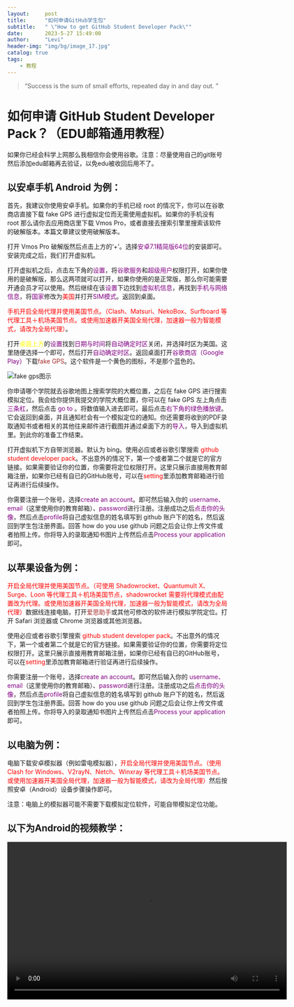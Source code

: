 ```yaml
---
layout:     post
title:      "如何申请GitHub学生包" 
subtitle:   " \"How to get GitHub Student Developer Pack\""
date:       2023-5-27 15:49:00
author:     "Levi"
header-img: "img/bg/image_17.jpg"
catalog: true
tags:
    - 教程
---
```


> “Success is the sum of small efforts, repeated day in and day out. ”


# 如何申请 GitHub Student Developer Pack？（EDU邮箱通用教程）

如果你已经会科学上网那么我相信你会使用谷歌。注意：尽量使用自己的git账号然后添加edu邮箱再去验证，以免edu被收回后用不了。

## 以安卓手机 Android 为例：

首先，我建议你使用安卓手机。如果你的手机已经 root 的情况下，你可以在谷歌商店直接下载 fake GPS 进行虚拟定位而无需使用虚拟机。如果你的手机没有 root 那么请你去应用商店里下载 Vmos Pro，或者直接去搜索引擎里搜索该软件的破解版本。本篇文章建议使用破解版本。

打开 Vmos Pro 破解版然后点击上方的‘+’。选择<span style="color:purple;">安卓7.1精简版64位</span>的安装即可。安装完成之后，我们打开虚拟机。

打开虚拟机之后，点击左下角的<span style="color:purple;">设置</span>，将<span style="color:purple;">谷歌服务</span>和<span style="color:purple;">超级用户</span>权限打开，如果你使用的是破解版，那么这两项就可以打开，如果你使用的是正常版，那么你可能需要开通会员才可以使用。然后继续在该<span style="color:purple;">设置</span>下边找到<span style="color:purple;">虚拟机信息</span>，再找到<span style="color:purple;">手机与网络信息</span>，将<span style="color:purple;">国家</span>修改为<span style="color:red;">美国</span>并打开<span style="color:purple;">SIM模式</span>。返回到桌面。

<span style="color:red;">手机开启全局代理并使用美国节点。（Clash、Matsuri、NekoBox、Surfboard 等代理工具＋机场美国节点。或使用加速器开美国全局代理，加速器一般为智能模式，请改为全局代理）</span>。

打开<span style="color:yellow;">桌面上方</span>的<span style="color:purple;">设置</span>找到<span style="color:purple;">日期与时间</span>将<span style="color:purple;">自动确定时区</span>关闭，并选择时区为美国。这里随便选择一个即可，然后打开<span style="color:purple;">自动确定时区</span>。返回桌面打开<span style="color:purple;">谷歌商店（Google Play）</span>下载<span style="color:brown;">fake GPS</span>。这个软件是一个黄色的图标，不是那个蓝色的。

![fake gps图示](https://play-lh.googleusercontent.com/0IAs5zhKgOxvlAZlzOlZN2i9gv887ppbQhaFcvqF1ygmjxDdKnNZH8aFvT7U0XV5EA=w200-h200)

你申请哪个学院就去谷歌地图上搜索学院的大概位置，之后在 fake GPS 进行搜索模拟定位。我会给你提供我提交的学院大概位置，你可以在 fake GPS 左上角点击<span style="color:purple;">三条杠</span>，然后点击<span style="color:purple;"> go to </span>。将数值输入进去即可。最后点击<span style="color:purple;">右下角的绿色播放键</span>。它会返回到桌面，并且通知栏会有一个模拟定位的通知。你还需要将收到的PDF录取通知书或者相关的其他往来邮件进行截图并通过桌面下方的<span style="color:purple;">导入</span>，导入到虚拟机里。到此你的准备工作结束。

打开虚拟机下方自带浏览器。默认为 bing。使用必应或者谷歌引擎搜索<span style="color:red;"> github student developer pack</span>。不出意外的情况下，第一个或者第二个就是它的官方链接。如果需要验证你的位置，你需要将定位权限打开。这里只展示直接用教育邮箱注册，如果你已经有自已的GitHub账号，可以在<span style="color:red;">setting</span>里添加教育邮箱进行验证再进行后续操作。

你需要注册一个账号，选择<span style="color:purple;">create an account</span>。即可然后输入你的 <span style="color:purple;">username、email</span>（这里使用你的教育邮箱）、<span style="color:purple;">password</span>进行注册。注册成功之后<span style="color:purple;">点击你的头像</span>，然后点击<span style="color:purple;">profile</span>将自己虚拟信息的姓名填写到 github 账户下的姓名，然后返回到学生包注册界面。回答 how do you use github 问题之后会让你上传文件或者拍照上传。你将导入的录取通知书图片上传然后点击<span style="color:purple;">Process your application</span>即可。

## 以苹果设备为例：

<span style="color:red;">开启全局代理并使用美国节点。（可使用 Shadowrocket、Quantumult X、Surge、Loon 等代理工具＋机场美国节点，shadowrocket 需要将代理模式由配置改为代理。或使用加速器开美国全局代理，加速器一般为智能模式，请改为全局代理）</span>数据线连接电脑，打开<span style="color:brown;">爱思助手</span>或其他可修改的软件进行模拟学院定位。打开 Safari 浏览器或 Chrome 浏览器或其他浏览器。

使用必应或者谷歌引擎搜索<span style="color:red;"> github student developer pack</span>。不出意外的情况下，第一个或者第二个就是它的官方链接。如果需要验证你的位置，你需要将定位权限打开。这里只展示直接用教育邮箱注册，如果你已经有自已的GitHub账号，可以在<span style="color:red;">setting</span>里添加教育邮箱进行验证再进行后续操作。

你需要注册一个账号，选择<span style="color:purple;">create an account</span>。即可然后输入你的 <span style="color:purple;">username、email</span>（这里使用你的教育邮箱）、<span style="color:purple;">password</span>进行注册。注册成功之后<span style="color:purple;">点击你的头像</span>，然后点击<span style="color:purple;">profile</span>将自己虚拟信息的姓名填写到 github 账户下的姓名，然后返回到学生包注册界面。回答 how do you use github 问题之后会让你上传文件或者拍照上传。你将导入的录取通知书图片上传然后点击<span style="color:purple;">Process your application</span>即可。

## 以电脑为例：

电脑下载安卓模拟器（例如雷电模拟器），<span style="color:red;">开启全局代理并使用美国节点。（使用 Clash for Windows、V2rayN、Netch、Winxray 等代理工具＋机场美国节点。或使用加速器开美国全局代理，加速器一般为智能模式，请改为全局代理）</span>然后按照安卓（Android）设备步骤操作即可。

注意：电脑上的模拟器可能不需要下载模拟定位软件，可能自带模拟定位功能。

## 以下为Android的视频教学：
<video width="640" height="360" controls>
  <source src="https://github.com/czy13724/czy13724.github.io/raw/master/img/get_github_student/get_github_student.mp4" type="video/mp4">
  Your browser does not support the video tag.
</video>